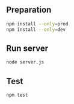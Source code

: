 ## Preparation

```bash
npm install --only=prod
npm install --only=dev
```

## Run server

```bash
node server.js
```

## Test
```bash
npm test
```


